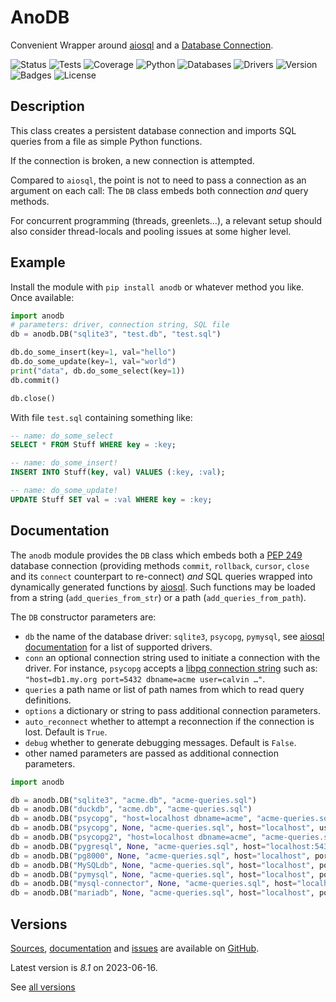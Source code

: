 # AnoDB

Convenient Wrapper around [aiosql](https://github.com/nackjicholson/aiosql)
and a [Database Connection](https://www.python.org/dev/peps/pep-0249).

![Status](https://github.com/zx80/anodb/actions/workflows/anodb-package.yml/badge.svg?branch=master&style=flat)
![Tests](https://img.shields.io/badge/tests-11%20✓-success)
![Coverage](https://img.shields.io/badge/coverage-100%25-success)
![Python](https://img.shields.io/badge/python-3-informational)
![Databases](https://img.shields.io/badge/databases-5-informational)
![Drivers](https://img.shields.io/badge/drivers-10-informational)
![Version](https://img.shields.io/pypi/v/anodb)
![Badges](https://img.shields.io/badge/badges-9-informational)
![License](https://img.shields.io/pypi/l/anodb?style=flat)

## Description

This class creates a persistent database connection and imports
SQL queries from a file as simple Python functions.

If the connection is broken, a new connection is attempted.

Compared to `aiosql`, the point is not to need to pass a connection
as an argument on each call: The `DB` class embeds both connection
*and* query methods.

For concurrent programming (threads, greenlets…), a relevant setup
should also consider thread-locals and pooling issues at some higher level.

## Example

Install the module with `pip install anodb` or whatever method you like.
Once available:

```python
import anodb
# parameters: driver, connection string, SQL file
db = anodb.DB("sqlite3", "test.db", "test.sql")

db.do_some_insert(key=1, val="hello")
db.do_some_update(key=1, val="world")
print("data", db.do_some_select(key=1))
db.commit()

db.close()
```

With file `test.sql` containing something like:

```sql
-- name: do_some_select
SELECT * FROM Stuff WHERE key = :key;

-- name: do_some_insert!
INSERT INTO Stuff(key, val) VALUES (:key, :val);

-- name: do_some_update!
UPDATE Stuff SET val = :val WHERE key = :key;
```

## Documentation

The `anodb` module provides the `DB` class which embeds both a
[PEP 249](https://peps.python.org/pep-0249/) database connection
(providing methods `commit`, `rollback`, `cursor`, `close` and
its `connect` counterpart to re-connect) *and* SQL queries wrapped
into dynamically generated functions by
[aiosql](https://pypi.org/project/aiosql/).
Such functions may be loaded from a string (`add_queries_from_str`) or a
path (`add_queries_from_path`).

The `DB` constructor parameters are:

- `db` the name of the database driver: `sqlite3`, `psycopg`, `pymysql`, see
  [aiosql documentation](https://nackjicholson.github.io/aiosql/database-driver-adapters.html)
  for a list of supported drivers.
- `conn` an optional connection string used to initiate a connection with the
  driver.
  For instance, `psycopg` accepts a
  [libpq connection string](https://www.postgresql.org/docs/current/libpq-connect.html#LIBPQ-CONNSTRING)
  such as: `"host=db1.my.org port=5432 dbname=acme user=calvin …"`.
- `queries` a path name or list of path names from which to read query
   definitions.
- `options` a dictionary or string to pass additional connection parameters.
- `auto_reconnect` whether to attempt a reconnection if the connection is lost.
  Default is `True`.
- `debug` whether to generate debugging messages.
  Default is `False`.
- other named parameters are passed as additional connection parameters.

```python
import anodb

db = anodb.DB("sqlite3", "acme.db", "acme-queries.sql")
db = anodb.DB("duckdb", "acme.db", "acme-queries.sql")
db = anodb.DB("psycopg", "host=localhost dbname=acme", "acme-queries.sql")
db = anodb.DB("psycopg", None, "acme-queries.sql", host="localhost", user="calvin", password="...", dbname="acme")
db = anodb.DB("psycopg2", "host=localhost dbname=acme", "acme-queries.sql")
db = anodb.DB("pygresql", None, "acme-queries.sql", host="localhost:5432", user="calvin", password="...", database="acme")
db = anodb.DB("pg8000", None, "acme-queries.sql", host="localhost", port=5432, user="calvin", password="...", database="acme")
db = anodb.DB("MySQLdb", None, "acme-queries.sql", host="localhost", port=3306, user="calvin", password="...", database="acme")
db = anodb.DB("pymysql", None, "acme-queries.sql", host="localhost", port=3306, user="calvin", password="...", database="acme")
db = anodb.DB("mysql-connector", None, "acme-queries.sql", host="localhost", port=3306, user="calvin", password="...", database="acme")
db = anodb.DB("mariadb", None, "acme-queries.sql", host="localhost", port=3306, user="calvin", password="...", database="acme")
```

## Versions

[Sources](https://github.com/zx80/anodb),
[documentation](https://zx80.github.io/anodb/) and
[issues](https://github.com/zx80/anodb/issues)
are available on [GitHub](https://github.com/).

Latest version is *8.1* on 2023-06-16.

See [all versions](VERSIONS.md)
